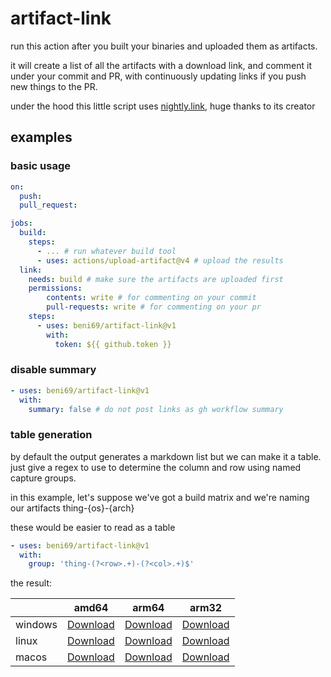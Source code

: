 # artifact-link

run this action after you built your binaries and uploaded them as artifacts.

it will create a list of all the artifacts with a download link,
and comment it under your commit and PR, with continuously updating
links if you push new things to the PR.

under the hood this little script uses [nightly.link](https://nightly.link),
huge thanks to its creator

## examples

### basic usage

```yaml
on:
  push:
  pull_request:

jobs:
  build:
    steps:
      - ... # run whatever build tool
      - uses: actions/upload-artifact@v4 # upload the results
  link:
    needs: build # make sure the artifacts are uploaded first
    permissions:
        contents: write # for commenting on your commit
        pull-requests: write # for commenting on your pr
    steps:
      - uses: beni69/artifact-link@v1
        with:
          token: ${{ github.token }}
```

### disable summary

```yaml
- uses: beni69/artifact-link@v1
  with:
    summary: false # do not post links as gh workflow summary
```

### table generation

by default the output generates a markdown list but we can make it a table.
just give a regex to use to determine the column and row using named capture groups.

in this example, let's suppose we've got a build matrix and we're naming our artifacts
thing-{os}-{arch}

these would be easier to read as a table

```yaml
- uses: beni69/artifact-link@v1
  with:
    group: 'thing-(?<row>.+)-(?<col>.+)$'
```

the result:

| <!-- empty --> | amd64                                               | arm64                                               | arm32                                               |
| -------------- | --------------------------------------------------- | --------------------------------------------------- | --------------------------------------------------- |
| windows        | [Download](https://example.com/thing-windows-amd64) | [Download](https://example.com/thing-windows-arm64) | [Download](https://example.com/thing-windows-arm32) |
| linux          | [Download](https://example.com/thing-linux-amd64)   | [Download](https://example.com/thing-linux-arm64)   | [Download](https://example.com/thing-linux-arm32)   |
| macos          | [Download](https://example.com/thing-macos-amd64)   | [Download](https://example.com/thing-macos-arm64)   | [Download](https://example.com/thing-macos-arm32)   |
